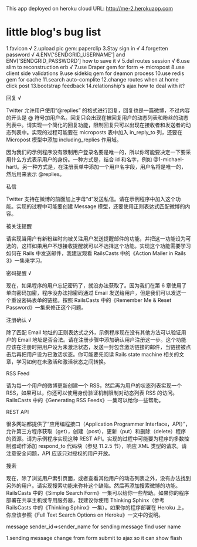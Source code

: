 This app deployed on heroku cloud
URL: http://me-2.herokuapp.com
# little blog's bug list

1.favicon √
2.upload pic gem: paperclip
3.Stay sign in √
4.forgetten password √
4.ENV['SENDGRID_USERNAME'] and ENV['SENDGRID_PASSWORD'] how to save it √
5.del routes session √
6.use slim to reconstruction erb √
7.use Draper gem for form => micropost
8.use client side validations
9.use sidekiq gem for deamon process
10.use redis gem for cache
11.search auto-complite
12.change routes when at home click post
13.bootstrap feedback
14.relationship's ajax how to deal with it?


回复 √

Twitter 允许用户使用“@replies” 的格式进行回复，回复也是一篇微博，不过内容的开头是 @ 符号加用户名。回复只会出现在被回复用户的动态列表和粉丝的动态列表中。请实现一个简化的回复功能，限制回复只可以出现在接收者和发送者的动态列表中。实现的过程可能要在 microposts 表中加入 in_reply_to 列，还要在 Micropost 模型中添加 including_replies 作用域。

因为我们的示例程序没有限制用户登录名要是唯一的，所以你可能要决定一下要采用什么方式表示用户的身份。一种方式是，结合 id 和名字，例如 @1-michael-hartl。另一种方式是，在注册表单中添加一个用户名字段，用户名将是唯一的，然后用来表示 @replies。

私信

Twitter 支持在微博的前面加上字母“d”发送私信。请在示例程序中加入这个功能。实现的过程中可能要创建 Message 模型，还要使用正则表达式匹配微博的内容。

被关注提醒

请实现当用户有新粉丝时向被关注用户发送提醒邮件的功能，并把这一功能设为可选的，这样如果用户不想接收提醒就可以不选择这个功能。实现这个功能需要学习如何在 Rails 中发送邮件，我建议观看 RailsCasts 中的《Action Mailer in Rails 3》一集来学习。

密码提醒 √

现在，如果程序的用户忘记密码了，就没办法获取了。因为我们在第 6 章使用了单向密码加密，程序没办法把密码通过 Email 发送给用户，但是我们可以发送一个重设密码表单的链接。按照 RailsCasts 中的《Remember Me & Reset Password》一集来修正这个问题。

注册确认 √

除了匹配 Email 地址的正则表达式之外，示例程序现在没有其他方法可以验证用户的 Email 地址是否合法。请在注册步骤中添加确认用户注册这一步。这个功能应该在注册时把用户设为未激活状态，发送一封包含激活链接的邮件，当链接被点击后再把用户设为已激活状态。你可能要先阅读 Rails state machine 相关的文章，学习如何在未激活和激活状态之间转换。

RSS Feed

请为每一个用户的微博更新创建一个 RSS，然后再为用户的状态列表实现一个 RSS，如果可以，你还可以使用身份验证机制限制对动态列表 RSS 的访问。RailsCasts 中的《Generating RSS Feeds》一集可以给你一些帮助。

REST API

很多网站都提供了“应用编程接口（Application Programmer Interface，API）”，允许第三方程序获取（get），创建（post），更新（put）和删除（delete）程序的资源。请为示例程序实现这种 REST API。实现的过程中可能要为程序的多数控制器动作添加 respond_to 代码块（参见 11.2.5 节），响应 XML 类型的请求。请注意安全问题，API 应该只对授权的用户开放。

搜索

现在，除了浏览用户索引页面，或者查看其他用户的动态列表之外，没有办法找到另外的用户。请实现搜索功能来弥补这个缺陷。然后再添加搜索微博的功能。RailsCasts 中的《Simple Search Form》一集可以给你一些帮助。如果你的程序部署在共享主机或专用服务器，我建议你使用 Thinking Sphinx（参考 RailsCasts 中的《Thinking Sphinx》一集）。如果你的程序部署在 Heroku 上，你应该参照《Full Text Search Options on Heroku》一文中的说明。




 message sender_id=>sender_name
 for sending message find user name

 1.sending message change from form submit to ajax so it can show flash